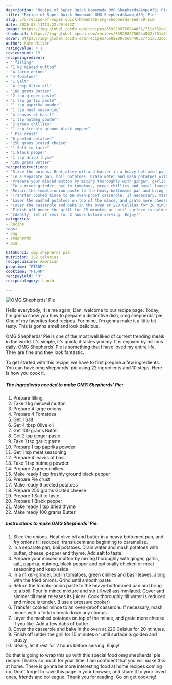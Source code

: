 ```yaml
---
description: "Recipe of Super Quick Homemade OMG Shepherds&amp;#39; Pie"
title: "Recipe of Super Quick Homemade OMG Shepherds&amp;#39; Pie"
slug: 575-recipe-of-super-quick-homemade-omg-shepherds-and-39-pie
date: 2020-05-11T13:22:29.052Z
image: https://img-global.cpcdn.com/recipes/6592889756844032/751x532cq70/omg-shepherds-pie-recipe-main-photo.jpg
thumbnail: https://img-global.cpcdn.com/recipes/6592889756844032/751x532cq70/omg-shepherds-pie-recipe-main-photo.jpg
cover: https://img-global.cpcdn.com/recipes/6592889756844032/751x532cq70/omg-shepherds-pie-recipe-main-photo.jpg
author: Kate Miller
ratingvalue: 4.1
reviewcount: 15
recipeingredient:
- " filling"
- "1 kg minced mutton"
- "4 large onions"
- "4 Tomatoes"
- "1 Salt"
- "4 tbsp Olive oil"
- "100 grams Butter"
- "2 tsp ginger paste"
- "1 tsp garlic paste"
- "1 tsp paprika powder"
- "1 tsp meat seasoning"
- "4 leaves of basil"
- "1 tsp nutmeg powder"
- "2 green chillies"
- "1 tsp freshly ground black pepper"
- " Pie crust"
- "6 peeled potatoes"
- "250 grams Grated cheese"
- "1 Salt to taste"
- "1 Black pepper"
- "1 tsp dried thyme"
- "100 grams Butter"
recipeinstructions:
- "Slice the onions. Heat olive oil and butter in a heavy bottomed pan, and fry onions till reduced, translucent and beginning to caramelise."
- "In a separate pan, boil potatoes. Drain water and mash potatoes with butter, cheese, pepper and thyme. Add salt to taste."
- "Prepare your minced mutton by mixing thoroughly with ginger, garlic, salt, paprika, nutmeg, black pepper and optionally chicken or meat seasoning and keep aside"
- "In a mixer-grinder, put in tomatoes, green chillies and basil leaves, along with the fried onions. Grind until smooth paste"
- "Return the tomato-onion paste to the heavy-bottommed pan and bring to a boil. Pour in mince mixture and stir till well assimmilated. Cover and simmer till meat releases its juices. Cook thoroughly till water is reduced and mince is tender. (I use a pressure cooker)"
- "Transfer cooked mince to an oven-proof casserole. If necessary, mash mince with a fork to break down any clumps."
- "Layer the mashed potatoes on top of the mince, and grate more cheese if you like. Add a few dabs of butter"
- "Cover the casserole and bake in the oven at 220 Celsius for 20 minutes."
- "Finish off under the grill for 15 minutes or until surface is golden and crusty"
- "Ideally, let it rest for 2 hours before serving. Enjoy!"
categories:
- Recipe
tags:
- omg
- shepherds
- pie

katakunci: omg shepherds pie 
nutrition: 282 calories
recipecuisine: American
preptime: "PT30M"
cooktime: "PT54M"
recipeyield: "3"
recipecategory: Lunch

---
```



![OMG Shepherds&#39; Pie](https://img-global.cpcdn.com/recipes/6592889756844032/751x532cq70/omg-shepherds-pie-recipe-main-photo.jpg)

Hello everybody, it is me again, Dan, welcome to our recipe page. Today, I'm gonna show you how to prepare a distinctive dish, omg shepherds&#39; pie. One of my favorites food recipes. For mine, I'm gonna make it a little bit tasty. This is gonna smell and look delicious.



OMG Shepherds&#39; Pie is one of the most well liked of current trending meals in the world. It's simple, it's quick, it tastes yummy. It is enjoyed by millions daily. OMG Shepherds&#39; Pie is something that I have loved my entire life. They are fine and they look fantastic.


To get started with this recipe, we have to first prepare a few ingredients. You can have omg shepherds&#39; pie using 22 ingredients and 10 steps. Here is how you cook it.

<!--inarticleads1-->

##### The ingredients needed to make OMG Shepherds&#39; Pie:

1. Prepare  filling
1. Take 1 kg minced mutton
1. Prepare 4 large onions
1. Prepare 4 Tomatoes
1. Get 1 Salt
1. Get 4 tbsp Olive oil
1. Get 100 grams Butter
1. Get 2 tsp ginger paste
1. Take 1 tsp garlic paste
1. Prepare 1 tsp paprika powder
1. Get 1 tsp meat seasoning
1. Prepare 4 leaves of basil
1. Take 1 tsp nutmeg powder
1. Prepare 2 green chillies
1. Make ready 1 tsp freshly ground black pepper
1. Prepare  Pie crust
1. Make ready 6 peeled potatoes
1. Prepare 250 grams Grated cheese
1. Prepare 1 Salt to taste
1. Prepare 1 Black pepper
1. Make ready 1 tsp dried thyme
1. Make ready 100 grams Butter




<!--inarticleads2-->

##### Instructions to make OMG Shepherds&#39; Pie:

1. Slice the onions. Heat olive oil and butter in a heavy bottomed pan, and fry onions till reduced, translucent and beginning to caramelise.
1. In a separate pan, boil potatoes. Drain water and mash potatoes with butter, cheese, pepper and thyme. Add salt to taste.
1. Prepare your minced mutton by mixing thoroughly with ginger, garlic, salt, paprika, nutmeg, black pepper and optionally chicken or meat seasoning and keep aside
1. In a mixer-grinder, put in tomatoes, green chillies and basil leaves, along with the fried onions. Grind until smooth paste
1. Return the tomato-onion paste to the heavy-bottommed pan and bring to a boil. Pour in mince mixture and stir till well assimmilated. Cover and simmer till meat releases its juices. Cook thoroughly till water is reduced and mince is tender. (I use a pressure cooker)
1. Transfer cooked mince to an oven-proof casserole. If necessary, mash mince with a fork to break down any clumps.
1. Layer the mashed potatoes on top of the mince, and grate more cheese if you like. Add a few dabs of butter
1. Cover the casserole and bake in the oven at 220 Celsius for 20 minutes.
1. Finish off under the grill for 15 minutes or until surface is golden and crusty
1. Ideally, let it rest for 2 hours before serving. Enjoy!




So that is going to wrap this up with this special food omg shepherds&#39; pie recipe. Thanks so much for your time. I am confident that you will make this at home. There is gonna be more interesting food at home recipes coming up. Don't forget to save this page in your browser, and share it to your loved ones, friends and colleague. Thank you for reading. Go on get cooking!
